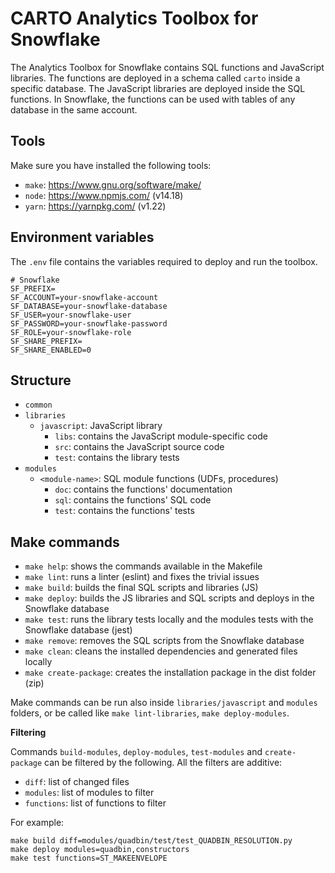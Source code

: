 # CARTO Analytics Toolbox for Snowflake

The Analytics Toolbox for Snowflake contains SQL functions and JavaScript libraries. The functions are deployed in a schema called `carto` inside a specific database. The JavaScript libraries are deployed inside the SQL functions. In Snowflake, the functions can be used with tables of any database in the same account.

## Tools

Make sure you have installed the following tools:

- `make`: https://www.gnu.org/software/make/
- `node`: https://www.npmjs.com/ (v14.18)
- `yarn`: https://yarnpkg.com/ (v1.22)

## Environment variables

The `.env` file contains the variables required to deploy and run the toolbox.

```
# Snowflake
SF_PREFIX=
SF_ACCOUNT=your-snowflake-account
SF_DATABASE=your-snowflake-database
SF_USER=your-snowflake-user
SF_PASSWORD=your-snowflake-password
SF_ROLE=your-snowflake-role
SF_SHARE_PREFIX=
SF_SHARE_ENABLED=0
```

## Structure

- `common`
- `libraries`
    - `javascript`: JavaScript library
        - `libs`: contains the JavaScript module-specific code
        - `src`: contains the JavaScript source code
        - `test`: contains the library tests
- `modules`
    - `<module-name>`: SQL module functions (UDFs, procedures)
        - `doc`: contains the functions' documentation
        - `sql`: contains the functions' SQL code
        - `test`: contains the functions' tests

## Make commands

- `make help`: shows the commands available in the Makefile
- `make lint`: runs a linter (eslint) and fixes the trivial issues
- `make build`: builds the final SQL scripts and libraries (JS)
- `make deploy`: builds the JS libraries and SQL scripts and deploys in the Snowflake database
- `make test`: runs the library tests locally and the modules tests with the Snowflake database (jest)
- `make remove`: removes the SQL scripts from the Snowflake database
- `make clean`: cleans the installed dependencies and generated files locally
- `make create-package`: creates the installation package in the dist folder (zip)

Make commands can be run also inside `libraries/javascript` and `modules` folders, or be called like `make lint-libraries`, `make deploy-modules`.

**Filtering**

Commands `build-modules`, `deploy-modules`, `test-modules` and `create-package` can be filtered by the following. All the filters are additive:
- `diff`: list of changed files
- `modules`: list of modules to filter
- `functions`: list of functions to filter

For example:

```
make build diff=modules/quadbin/test/test_QUADBIN_RESOLUTION.py
make deploy modules=quadbin,constructors
make test functions=ST_MAKEENVELOPE
```
